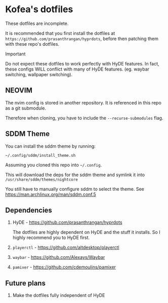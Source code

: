 # Kofea's dotfiles


These dotfiles are incomplete.

It is recommended that you first install the dotfiles at `https://github.com/prasanthrangan/hyprdots`, before then patching them with these repo's dotfiles.

> [!IMPORTANT]
> Do not expect these dotfiles to work perfectly with HyDE features.
> In fact, these configs WILL conflict with many of HyDE features. (eg. waybar switching, wallpaper switching).

## NEOVIM
The nvim config is stored in another repository. It is referenced in this repo as a git submodule.

Therefore when cloning, you have to include the `--recurse-submodules` flag.

## SDDM Theme
You can install the sddm theme by running:
```
~/.config/sddm/install_theme.sh
```
Assuming you cloned this repo into `~/.config`.

This will download the deps for the sddm theme and symlink it into `/usr/share/sddm/themes/nightcore`

You still have to manually configure sddm to select the theme. See https://man.archlinux.org/man/sddm.conf.5


## Dependencies
1. HyDE - https://github.com/prasanthrangan/hyprdots

   The dotfiles are highly dependent on HyDE and the stuff it installs. So I highly recommend you to HyDE first.

2. `playerctl` - https://github.com/altdesktop/playerctl
3. `waybar` - https://github.com/Alexays/Waybar
4. `pamixer` - https://github.com/cdemoulins/pamixer

## Future plans
1. Make the dotfiles fully independent of HyDE
